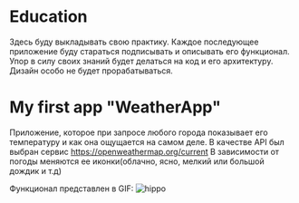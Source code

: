 # Education
Здесь буду выкладывать свою практику.
Каждое последующее приложение буду стараться подписывать и описывать его функционал.
Упор в силу своих знаний будет делаться на код и его архитектуру. Дизайн особо не будет прорабатываться.

# My first app "WeatherApp"
Приложение, которое при запросе любого города показывает его температуру и как она ощущается на самом деле.
В качестве API был выбран сервис https://openweathermap.org/current
В зависимости от погоды меняются ее иконки(облачно, ясно, мелкий или большой дождик и т.д)

Функционал представлен в GIF:
![hippo](https://media.giphy.com/media/L46hP3YNgGG3L0k1Gi/giphy.gif)

